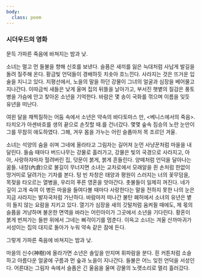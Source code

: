 ```yaml
---
body:
  class: poem
---
```


### 시더우드의 영화

문득 가파른 죽음에 바쳐지는 밤과 낮. 

소녀는 멀고 먼 들불을 향해 신호를 보낸다. 슬픔은 새끼를 잃은 늑대처럼 사납게 발길을 돌려 질주해 온다. 황금빛 언덕들이 경배하듯 치솟아 흐느낀다. 사라지는 것은 뜨거운 입술을 지니고 있다. 지평선에서, 노을의 말을 하던 강물이 그녀의 얼굴과 심장을 베어물고 지나간다. 이따금씩 새들은 낮게 울며 집의 뒤뜰을 날아가고, 부서진 햇볕의 질감은 풍토병을 가슴에 안고 찾아온 소년을 기억한다. 바람은 몇 송이 국화를 꺾으며 이름을 잊듯 유년을 떠난다. 

여윈 달을 채찍질하는 어둠 속에서 소년은 약속의 바다<span class="footnote">토마스 만, &lt;베니스에서의 죽음&gt;. 타치오가 아셴바흐를 생의 끝으로 손짓할 때.</span>를 건너갔다. 몇몇 숲속 짐승의 노란 눈만이 그를 무참히 애도하였다. 그해, 겨우 몸을 가누는 어린 슬픔마저 목 조르던 겨울. 

소녀는 석양의 숨을 쉬며 그네에 올라타고 그림자는 길어져 눈먼 사냥꾼처럼 마을을 내달린다. 들숨 때마다 버드나무는 강물로 흘러가고, 강물은 빛의 국경으로 사라지고, 아아, 사랑하자마자 헐려버린 집, 덧문이 붉게, 붉게 흔들린다. 양떼처럼 언덕을 달아나는 꿈들. 내창(內倉)으로 불길이 무너지면 소녀는 교차로에서 모래알을 쥔 손처럼 한없이 땅거미로 달려가는 기차를 본다. 텅 빈 차창은 태양과 평원이 스러지는 너의 꽃무덤을, 목젖을 타오르는 열병을, 우리의 푸른 영혼을 앗아간다. 촛불들이 일제히 꺼진다. 네가 깊이 고개 숙여 이 병든 마을을 들여다볼 때마다 사랑한다는 말을 전하지 못한 나의 눈은 지금 사라지는 발자국처럼 가난하다. 바람마저 떠나간 불탄 폐허에서 소녀의 유년은 볕이 들지 않는 요람을 지키고 있다. 열기가 심장을 새의 깃털처럼 움켜쥘 때에도, 제 몫의 슬픔을 겨냥하며 불온한 면역을 바라는 어린아이가 그곳에서 소년을 기다린다. 황혼이 붉게 번져가는 들판 위에서 그네는 삐걱이기를 멈춘다. 이윽고 소녀는 겨울 산까마귀가 서성이는 집의 대지로 돌아가 누워 약속 같은 잠에 든다. 

그렇게 가파른 죽음에 바쳐지는 밤과 낮. 

마을의 신수(神樹)에 올라가면 소년은 솔잎을 만지며 휘파람을 분다. 흰 커튼처럼 소슬하고 아름다운 얼굴에 구름과 먼 숲과 노을이 지나간다. 들불은 어느 잊힌 언덕을 서성인다. 어른대는 그림자 속에서 슬픔은 긴 울음을 울며 강물의 노랫소리로 멀리 흘러갔다.
